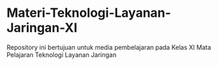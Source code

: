 # Materi-Teknologi-Layanan-Jaringan-XI
Repository ini bertujuan untuk media pembelajaran pada Kelas XI Mata Pelajaran Teknologi Layanan Jaringan 
